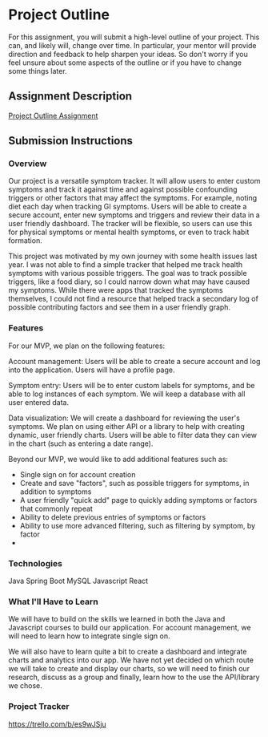 # Project Outline
For this assignment, you will submit a high-level outline of your project. This can, and likely will, change over time. In particular, your mentor will provide direction and feedback to help sharpen your ideas. So don't worry if you feel unsure about some aspects of the outline or if you have to change some things later.

## Assignment Description
[Project Outline Assignment](https://education.launchcode.org/liftoff/modules/assignments/project-outline)

## Submission Instructions

### Overview
Our project is a versatile symptom tracker. It will allow users to enter custom symptoms and track it against time and against possible confounding triggers or other factors that may affect the symptoms. For example, noting diet each day when tracking GI symptoms. Users will be able to create a secure account, enter new symptoms and triggers and review their data in a user friendly dashboard. The tracker will be flexible, so users can use this for physical symptoms or mental health symptoms, or even to track habit formation.

This project was motivated by my own journey with some health issues last year. I was not able to find a simple tracker that helped me track health symptoms with various possible triggers. The goal was to track possible triggers, like a food diary, so I could narrow down what may have caused my symptoms. While there were apps that tracked the symptoms themselves, I could not find a resource that helped track a secondary log of possible contributing factors and see them in a user friendly graph.

### Features
For our MVP, we plan on the following features:

Account management: Users will be able to create a secure account and log into the application. Users will have a profile page.

Symptom entry: Users will be to enter custom labels for symptoms, and be able to log instances of each symptom. We will keep a database with all user entered data.

Data visualization: We will create a dashboard for reviewing the user's symptoms. We plan on using either API or a library to help with creating dynamic, user friendly charts. Users will be able to filter data they can view in the chart (such as entering a date range).

Beyond our MVP, we would like to add additional features such as:
- Single sign on for account creation
- Create and save "factors", such as possible triggers for symptoms, in addition to symptoms
- A user friendly "quick add" page to quickly adding symptoms or factors that commonly repeat
- Ability to delete previous entries of symptoms or factors
- Ability to use more advanced filtering, such as filtering by symptom, by factor
- 
### Technologies
Java
Spring Boot
MySQL
Javascript
React

### What I'll Have to Learn
We will have to build on the skills we learned in both the Java and Javascript courses to build our application. For account management, we will need to learn how to integrate single sign on.

We will also have to learn quite a bit to create a dashboard and integrate charts and analytics into our app. We have not yet decided on which route we will take to create and display our charts, so we will need to finish our research, discuss as a group and finally, learn how to the use the API/library we chose.

### Project Tracker
https://trello.com/b/es9wJSju